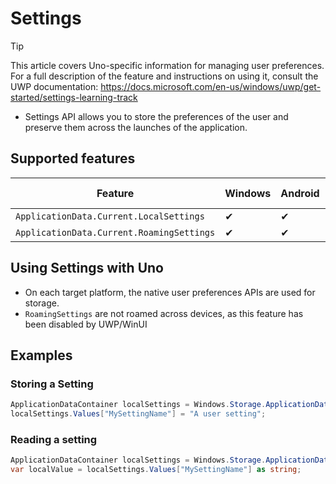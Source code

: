 # Settings

> [!TIP]
> This article covers Uno-specific information for managing user preferences. For a full description of the feature and instructions on using it, consult the UWP documentation: https://docs.microsoft.com/en-us/windows/uwp/get-started/settings-learning-track

 * Settings API allows you to store the preferences of the user and preserve them across the launches of the application.

## Supported features

| Feature        |  Windows  | Android |  iOS  |  Web (WASM)  | macOS | Linux (Skia)  | Win 7 (Skia) | 
|---------------|-------|-------|-------|-------|-------|-------|-|
| `ApplicationData.Current.LocalSettings`        | ✔ | ✔ | ✔ | ✔ | ✔ | ✔ | ✔ |
| `ApplicationData.Current.RoamingSettings`     | ✔ | ✔ | ✔ | ✔ | ✔ | ✔ | ✔ |

<!-- Add any additional information on platform-specific limitations and constraints -->

## Using Settings with Uno

 * On each target platform, the native user preferences APIs are used for storage.
 * `RoamingSettings` are not roamed across devices, as this feature has been disabled by UWP/WinUI

## Examples

### Storing a Setting

```c#
ApplicationDataContainer localSettings = Windows.Storage.ApplicationData.Current.LocalSettings;
localSettings.Values["MySettingName"] = "A user setting";
```

### Reading a setting

```c#
ApplicationDataContainer localSettings = Windows.Storage.ApplicationData.Current.LocalSettings;
var localValue = localSettings.Values["MySettingName"] as string;
```